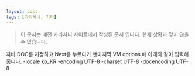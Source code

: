 ```yaml
---
layout: post
tags: [가리사니, 기타]
---
```


> 이 문서는 예전 가리사니 사이트에서 작성된 문서 입니다.
현재 상황과 맞지 않을 수 있습니다.


자바 DOC를 지정하고 Next를 누르다가 맨마지막
VM options 에 아래와 같이 입력해줍니다.
-locale ko_KR -encoding UTF-8 -charset UTF-8 -docencoding UTF-8